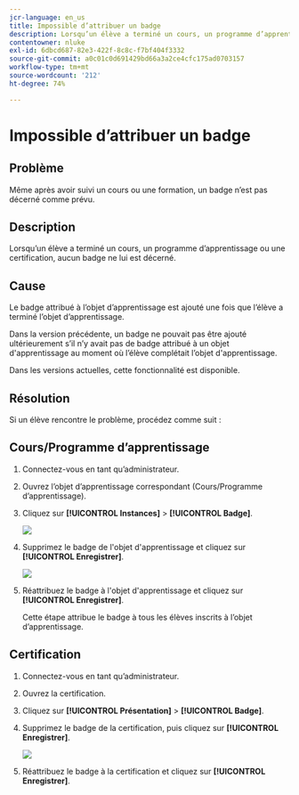 ```yaml
---
jcr-language: en_us
title: Impossible d’attribuer un badge
description: Lorsqu’un élève a terminé un cours, un programme d’apprentissage ou une certification, aucun badge ne lui est décerné.
contentowner: nluke
exl-id: 6dbcd687-82e3-422f-8c8c-f7bf404f3332
source-git-commit: a0c01c0d691429bd66a3a2ce4cfc175ad0703157
workflow-type: tm+mt
source-wordcount: '212'
ht-degree: 74%

---
```


# Impossible d’attribuer un badge

## Problème

Même après avoir suivi un cours ou une formation, un badge n’est pas décerné comme prévu.

## Description

Lorsqu’un élève a terminé un cours, un programme d’apprentissage ou une certification, aucun badge ne lui est décerné.

## Cause

Le badge attribué à l’objet d’apprentissage est ajouté une fois que l’élève a terminé l’objet d’apprentissage.

Dans la version précédente, un badge ne pouvait pas être ajouté ultérieurement s’il n’y avait pas de badge attribué à un objet d&#39;apprentissage au moment où l’élève complétait l’objet d&#39;apprentissage.

Dans les versions actuelles, cette fonctionnalité est disponible.

## Résolution

Si un élève rencontre le problème, procédez comme suit :

## Cours/Programme d’apprentissage

1. Connectez-vous en tant qu’administrateur.

1. Ouvrez l’objet d’apprentissage correspondant (Cours/Programme d’apprentissage).

1. Cliquez sur **[!UICONTROL Instances]** > **[!UICONTROL Badge]**.

   ![](assets/view-a-badge.png)

1. Supprimez le badge de l&#39;objet d&#39;apprentissage et cliquez sur **[!UICONTROL Enregistrer]**.

   ![](assets/remove-a-badge.png)

1. Réattribuez le badge à l&#39;objet d&#39;apprentissage et cliquez sur **[!UICONTROL Enregistrer]**.

   Cette étape attribue le badge à tous les élèves inscrits à l’objet d’apprentissage.

## Certification

1. Connectez-vous en tant qu’administrateur.
1. Ouvrez la certification.
1. Cliquez sur **[!UICONTROL Présentation]** > **[!UICONTROL Badge]**.
1. Supprimez le badge de la certification, puis cliquez sur **[!UICONTROL Enregistrer]**.

   ![](assets/remove-a-badge-cert.png)

1. Réattribuez le badge à la certification et cliquez sur **[!UICONTROL Enregistrer]**.
